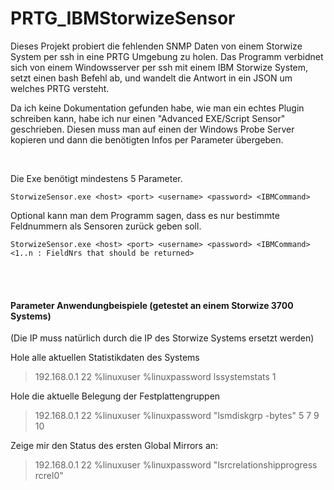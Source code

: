 # PRTG_IBMStorwizeSensor

Dieses Projekt probiert die fehlenden SNMP Daten von einem Storwize System per ssh in eine PRTG Umgebung zu holen. 
Das Programm verbidnet sich von einem Windowsserver per ssh mit einem IBM Storwize System, setzt einen bash Befehl ab, und wandelt die Antwort in ein JSON um welches PRTG versteht. 

Da ich keine Dokumentation gefunden habe, wie man ein echtes Plugin schreiben kann, habe ich nur einen "Advanced EXE/Script Sensor" geschrieben. Diesen muss man auf einen der Windows Probe Server kopieren und dann die benötigten Infos per Parameter übergeben. 


<br>

Die Exe benötigt mindestens 5 Parameter.

`StorwizeSensor.exe <host> <port> <username> <password> <IBMCommand>`

Optional kann man dem Programm sagen, dass es nur bestimmte Feldnummern als Sensoren zurück geben soll.</br>

`StorwizeSensor.exe <host> <port> <username> <password> <IBMCommand> <1..n : FieldNrs that should be returned> `

<br><br>


#### Parameter Anwendungbeispiele (getestet an einem Storwize 3700 Systems)
(Die IP muss natürlich durch die IP des Storwize Systems ersetzt werden)

Hole alle aktuellen Statistikdaten des Systems 
> 192.168.0.1 22 %linuxuser %linuxpassword lssystemstats 1 

Hole die aktuelle Belegung der Festplattengruppen 
> 192.168.0.1 22 %linuxuser %linuxpassword "lsmdiskgrp -bytes" 5 7 9 10 

Zeige mir den Status des ersten Global Mirrors an: 
> 192.168.0.1 22 %linuxuser %linuxpassword "lsrcrelationshipprogress rcrel0"
